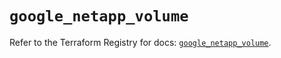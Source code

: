 # `google_netapp_volume`

Refer to the Terraform Registry for docs: [`google_netapp_volume`](https://registry.terraform.io/providers/hashicorp/google-beta/6.13.0/docs/resources/google_netapp_volume).
